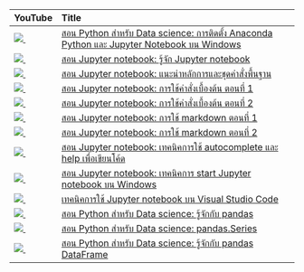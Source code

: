 | YouTube                                                                                                     | Title                                                                                                                                         |
|:------------------------------------------------------------------------------------------------------------|:----------------------------------------------------------------------------------------------------------------------------------------------|
| <a href=https://youtu.be/f3CLdRl-zyQ><img src=https://i.ytimg.com/vi/f3CLdRl-zyQ/mqdefault.jpg />&nbsp;</a> | <a href="https://youtu.be/f3CLdRl-zyQ">สอน Python สำหรับ Data science: การติดตั้ง Anaconda Python และ Jupyter Notebook บน Windows</a>             |
| <a href=https://youtu.be/QCqWo-Imv_A><img src=https://i.ytimg.com/vi/QCqWo-Imv_A/mqdefault.jpg />&nbsp;</a> | <a href="https://youtu.be/QCqWo-Imv_A">สอน Jupyter notebook: รู้จัก Jupyter notebook</a>                                                         |
| <a href=https://youtu.be/-Zoa7acOr5A><img src=https://i.ytimg.com/vi/-Zoa7acOr5A/mqdefault.jpg />&nbsp;</a> | <a href="https://youtu.be/-Zoa7acOr5A">สอน Jupyter notebook: แนะนำหลักการและชุดคำสั่งพื้นฐาน</a>                                                    |
| <a href=https://youtu.be/KKdItXMpo9Q><img src=https://i.ytimg.com/vi/KKdItXMpo9Q/mqdefault.jpg />&nbsp;</a> | <a href="https://youtu.be/KKdItXMpo9Q">สอน Jupyter notebook: การใช้คำสั่งเบื้องต้น ตอนที่ 1</a>                                                       |
| <a href=https://youtu.be/z6IcUuGcINU><img src=https://i.ytimg.com/vi/z6IcUuGcINU/mqdefault.jpg />&nbsp;</a> | <a href="https://youtu.be/z6IcUuGcINU">สอน Jupyter notebook: การใช้คำสั่งเบื้องต้น ตอนที่ 2</a>                                                       |
| <a href=https://youtu.be/UZYBVVmzo1I><img src=https://i.ytimg.com/vi/UZYBVVmzo1I/mqdefault.jpg />&nbsp;</a> | <a href="https://youtu.be/UZYBVVmzo1I">สอน Jupyter notebook: การใช้ markdown ตอนที่ 1</a>                                                        |
| <a href=https://youtu.be/UQb5G26RA2M><img src=https://i.ytimg.com/vi/UQb5G26RA2M/mqdefault.jpg />&nbsp;</a> | <a href="https://youtu.be/UQb5G26RA2M">สอน Jupyter notebook: การใช้ markdown ตอนที่ 2</a>                                                        |
| <a href=https://youtu.be/71OIZZUFosY><img src=https://i.ytimg.com/vi/71OIZZUFosY/mqdefault.jpg />&nbsp;</a> | <a href="https://youtu.be/71OIZZUFosY">สอน Jupyter notebook: เทคนิคการใช้ autocomplete และ help เพื่อเขียนโค้ด</a>                                  |
| <a href=https://youtu.be/wpFNY1nQeJU><img src=https://i.ytimg.com/vi/wpFNY1nQeJU/mqdefault.jpg />&nbsp;</a> | <a href="https://youtu.be/wpFNY1nQeJU">สอน Jupyter notebook: เทคนิคการ start Jupyter notebook บน Windows</a>                                   |
| <a href=https://youtu.be/gWJr20O7rBI><img src=https://i.ytimg.com/vi/gWJr20O7rBI/mqdefault.jpg />&nbsp;</a> | <a href="https://youtu.be/gWJr20O7rBI">เทคนิคการใช้ Jupyter notebook บน Visual Studio Code</a>                                                  |
| <a href=https://youtu.be/W661Zy939Q0><img src=https://i.ytimg.com/vi/W661Zy939Q0/mqdefault.jpg />&nbsp;</a> | <a href="https://youtu.be/W661Zy939Q0">สอน Python สำหรับ Data science: รู้จักกับ pandas</a>                                                        |
| <a href=https://youtu.be/dX6COdB7yRo><img src=https://i.ytimg.com/vi/dX6COdB7yRo/mqdefault.jpg />&nbsp;</a> | <a href="https://youtu.be/dX6COdB7yRo">สอน Python สำหรับ Data science: pandas.Series</a>                                                       |
| <a href=https://youtu.be/NrcAJFJo1R4><img src=https://i.ytimg.com/vi/NrcAJFJo1R4/mqdefault.jpg />&nbsp;</a> | <a href="https://youtu.be/NrcAJFJo1R4">สอน Python สำหรับ Data science: รู้จักกับ pandas DataFrame</a>   